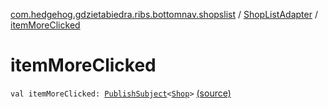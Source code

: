 [com.hedgehog.gdzietabiedra.ribs.bottomnav.shopslist](../index.md) / [ShopListAdapter](index.md) / [itemMoreClicked](./item-more-clicked.md)

# itemMoreClicked

`val itemMoreClicked: `[`PublishSubject`](http://reactivex.io/RxJava/javadoc/io/reactivex/subjects/PublishSubject.html)`<`[`Shop`](../../com.github.asvid.biedra.domain/-shop/index.md)`>` [(source)](https://github.com/asvid/GdzieTaBiedra/tree/master/app/src/main/java/com/hedgehog/gdzietabiedra/ribs/bottomnav/shopslist/ShopListAdapter.kt#L22)